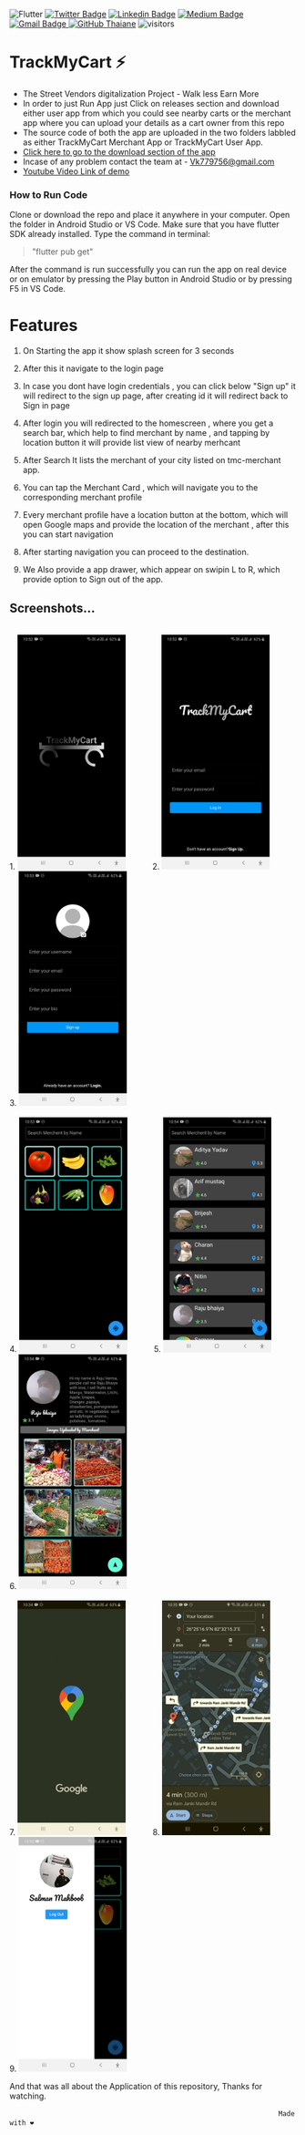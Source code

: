 ![Flutter](https://img.shields.io/badge/Flutter-%2302569B.svg?style=for-the-badge&logo=Flutter&logoColor=white)
[![Twitter Badge](https://img.shields.io/badge/-@gupta_v1n33t-1ca0f1?style=flat-square&labelColor=1ca0f1&logo=twitter&logoColor=white&link=https://twitter.com/@gupta_v1n33t)](https://twitter.com/@gupta_v1n33t) [![Linkedin Badge](https://img.shields.io/badge/-vineet-blue?style=flat-square&logo=Linkedin&logoColor=white&link=https://www.linkedin.com/in/vineet-kumar-gupta/)](https://www.linkedin.com/in/vineet-kumar-gupta/) [![Medium Badge](https://img.shields.io/badge/-@vineet-03a57a?style=flat-square&labelColor=000000&logo=Medium&link=https://medium.com/@vineet-kumar-gupta)](https://medium.com/@vineet-kumar-gupta)  [![Gmail Badge](https://img.shields.io/badge/-vk779756@gmail.com-c14438?style=flat-square&logo=Gmail&logoColor=white&link=mailto:vk779756@gmail.com)
](mailto:vk779756@gmail.com)[ 
![GitHub Thaiane](https://img.shields.io/github/followers/vineetkrgupta?label=follow&style=social)](https://github.com/vineetkrgupta)
![visitors](https://visitor-badge.glitch.me/badge?page_id=vineetkumargupta/TrackMyCart)
# TrackMyCart  ⚡
- The Street Vendors digitalization Project - Walk less Earn More
- In order to just Run App just Click on releases section and download either user app from which you could see nearby carts or the merchant app where you can upload your details as a cart owner from this repo
- The source code of both the app are uploaded in the two folders labbled as either TrackMyCart Merchant App or TrackMyCart User App. 
- [Click here to go to the download section of the app](https://github.com/vineetkrgupta/TrackMyCart/releases)
- Incase of any problem contact the team at - Vk779756@gmail.com
- [Youtube Video Link of demo](https://www.youtube.com/watch?v=rsG5B4frGs0)


### How to Run Code
Clone or download the repo and place it anywhere in your computer. Open the folder in Android Studio or VS Code. Make sure that you have flutter SDK already installed. Type the command in terminal:

> "flutter pub get"

After the command is run successfully you can run the app on real device or on emulator by pressing the Play button in Android Studio or by pressing F5 in VS Code.
# Features
1. On Starting the app it show splash screen for 3 seconds
  
  
2. After this it navigate to the login page
   

 3. In case you dont have login credentials , you can click below "Sign up" it will redirect to the sign up page, after creating id it will redirect back to Sign in page
   

4. After login you will redirected to the homescreen , where you get a search bar, which help to find merchant by name , and tapping by location button it will provide list view of nearby merhcant

 5. After  Search It lists the merchant of your city listed on tmc-merchant app.
 6. You can tap the Merchant Card , which will navigate you to the corresponding merchant profile
 7. Every merchant profile have a location button at the bottom, which will open Google maps and provide the location of the merchant , after this you can start navigation 
8. After starting navigation you can proceed to the destination.
 9. We Also provide a app drawer, which appear on swipin L to R, which provide option to Sign out of the app.

## Screenshots...
 <br>1. <img src="TrackMyCart User App/assets/Splash screen on opening app-1.jpg" width=190> &nbsp;&nbsp;&nbsp;&nbsp;&nbsp;&nbsp;&nbsp;&nbsp;&nbsp;&nbsp; 2. <img src="TrackMyCart User App/assets/User Sign In page.jpg" width=190> &nbsp;&nbsp;&nbsp;&nbsp;&nbsp;&nbsp;&nbsp;&nbsp;&nbsp;&nbsp; 3. <img src="TrackMyCart User App/assets/User Sign Up page.jpg" width=190> <br>
 &nbsp;&nbsp;&nbsp;&nbsp;&nbsp;&nbsp;&nbsp;&nbsp;&nbsp;&nbsp;<br>
4. <img src="TrackMyCart User App/assets/Search screen after signing in.jpg" width=190> &nbsp;&nbsp;&nbsp;&nbsp;&nbsp;&nbsp;&nbsp;&nbsp;&nbsp;&nbsp; 5. <img src="TrackMyCart User App/assets/Merchant search loading (after loading data from firebase).jpg" width=190>&nbsp;&nbsp;&nbsp;&nbsp;&nbsp;&nbsp;&nbsp;&nbsp;&nbsp;&nbsp; 6. <img src="TrackMyCart User App/assets/Merchant profile on tapping merchant card from search screen.jpg" width=190> <br>
 &nbsp;&nbsp;&nbsp;&nbsp;&nbsp;&nbsp;&nbsp;&nbsp;&nbsp;&nbsp;<br>
7. <img src="TrackMyCart User App/assets/opening gmap.jpeg" width=190> &nbsp;&nbsp;&nbsp;&nbsp;&nbsp;&nbsp;&nbsp;&nbsp;&nbsp;&nbsp; 8. <img src="TrackMyCart User App/assets/navigation.jpeg" width=190> &nbsp;&nbsp;&nbsp;&nbsp;&nbsp;&nbsp;&nbsp;&nbsp;&nbsp;&nbsp; 9. <img src="TrackMyCart User App/assets/App Drawer .jpg" width=190>

And that was all about the Application of this repository, Thanks for watching.

                                                                      Made with ❤
